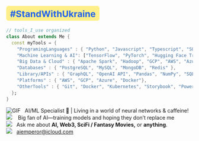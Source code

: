 [![Stand With Ukraine](https://raw.githubusercontent.com/vshymanskyy/StandWithUkraine/main/badges/StandWithUkraine.svg)](https://stand-with-ukraine.pp.ua)
```dart
// tools_I_use organized
class About extends Me { 
  const myTools = {  
    "ProgramingLanguages" : { "Python", "Javascript", "Typescript", "SQL", "C++", "R", "Golang"},
    "Machine Learning & AI": ["TensorFlow", "PyTorch", "Hugging Face Transformers", "Scikit-learn"],
    "Big Data & Cloud" : { "Apache Spark", "Hadoop", "GCP", "AWS", "Azure"},
    "Databases" : { "PostgreSQL", "MySQL", "MongoDB", "Redis" },
    "Library/APIs" : { "GraphQL", "OpenAI API", "Pandas", "NumPy", "SQLAlchemy", "TensorFlow", "PyTorch" },
    "Platforms" : { "AWS", "GCP", "Azure", "Docker"},
    "OtherTools" : { "Git", "Docker", "Kubernetes", "Storybook", "Power BI" }
  };
}
```

<img alt="GIF" src="https://github.com/SP-XD/SP-XD/blob/main/images/Developer.gif" width="27" /> &nbsp; AI/ML Specialist 🤖 | Living in a world of neural networks & caffeine!<br>
<img src="https://github.com/SP-XD/SP-XD/blob/main/images/hyperkitty.gif?raw=true" width="22" />&nbsp;&nbsp;&nbsp; Big fan of AI—training models and hoping they don’t replace me <br>
<img src="https://github.com/SP-XD/SP-XD/blob/main/images/message.gif?raw=true" width="27" />&nbsp;&nbsp; Ask me about **AI, Web3, SciFi / Fantasy Movies,** or **anything**. <br>
<img src="https://github.com/SP-XD/SP-XD/blob/main/images/letterbox.gif?raw=true" width="27" />&nbsp;&nbsp; aiemperor@icloud.com<br>




    


